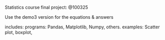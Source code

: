 Statistics course final project:  @100325

Use the demo3 version for the equations & answers 


includes:
programs: Pandas, Matplotlib, Numpy, others.
examples: Scatter plot, boxplot, 

